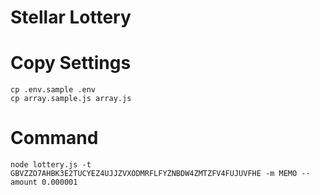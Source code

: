 # Stellar Lottery

# Copy Settings
```shell
cp .env.sample .env
cp array.sample.js array.js
```

# Command
```shell
node lottery.js -t GBVZZO7AHBK3E2TUCYEZ4UJJZVXODMRFLFYZNBDW4ZMTZFV4FUJUVFHE -m MEMO --amount 0.000001
```